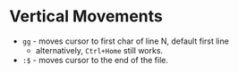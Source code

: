 # Vertical Movements 

- `gg` - moves cursor to first char of line N, default first line
    - alternatively, `Ctrl+Home` still works.
- `:$` - moves cursor to the end of the file.
